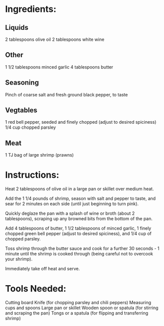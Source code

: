# Ingredients:

## Liquids
2 tablespoons olive oil
2 tablespoons white wine

## Other
1 1/2 tablespoons minced garlic
4 tablespoons butter

## Seasoning
Pinch of coarse salt and fresh ground black pepper, to taste

## Vegtables
1 red bell pepper, seeded and finely chopped (adjust to desired spiciness)
1/4 cup chopped parsley

## Meat
1 TJ bag of large shrimp (prawns)

# Instructions:

Heat 2 tablespoons of olive oil in a large pan or skillet over medium heat.

Add the 1 1/4 pounds of shrimp, season with salt and pepper to taste, and sear for 2 minutes on each side (until just beginning to turn pink).

Quickly deglaze the pan with a splash of wine or broth (about 2 tablespoons), scraping up any browned bits from the bottom of the pan.

Add 4 tablespoons of butter, 1 1/2 tablespoons of minced garlic, 1 finely chopped green bell pepper (adjust to desired spiciness), and 1/4 cup of chopped parsley.

Toss shrimp through the butter sauce and cook for a further 30 seconds - 1 minute until the shrimp is cooked through (being careful not to overcook your shrimp).

Immediately take off heat and serve.

# Tools Needed:

Cutting board
Knife (for chopping parsley and chili peppers)
Measuring cups and spoons
Large pan or skillet
Wooden spoon or spatula (for stirring and scraping the pan)
Tongs or a spatula (for flipping and transferring shrimp)